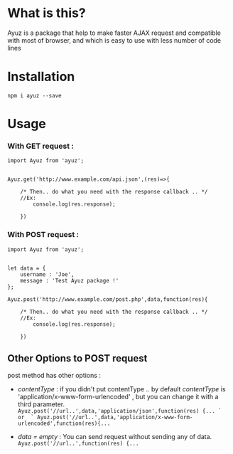 # What is this?

Ayuz is a package that help to make faster AJAX request and compatible with most of browser, and which is easy to use with less number of code lines

# Installation

`npm i ayuz --save`

# Usage

### With GET request :

```
import Ayuz from 'ayuz';

 
Ayuz.get('http://www.example.com/api.json',(res)=>{

    /* Then.. do what you need with the response callback .. */
    //Ex:
        console.log(res.response);

    })

```

### With POST request :
 
```
import Ayuz from 'ayuz';


let data = {
	username : 'Joe',
	message : 'Test Ayuz package !'
};

Ayuz.post('http://www.example.com/post.php',data,function(res){

	/* Then.. do what you need with the response callback .. */
	//Ex:
        console.log(res.response);

	})

```

## Other Options to POST request

post method has other options :

* *contentType*  : if you didn't put contentType .. by default *contentType* is 'application/x-www-form-urlencoded' , but you can change it with a third parameter. ``` Ayuz.post('//url..',data,'application/json',function(res) {... `  or  ` Ayuz.post('//url..',data,'application/x-www-form-urlencoded',function(res){... ```
                        

* *data = empty* : You can send request without sending any of data. ` Ayuz.post('//url..',function(res) {... `

   